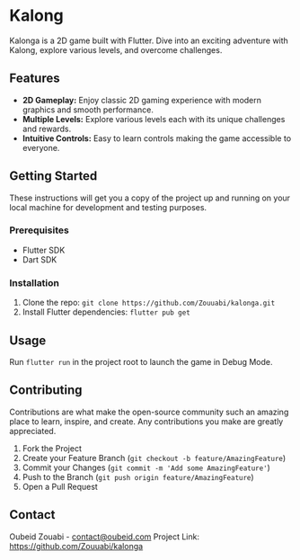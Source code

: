 # Kalong

Kalonga is a 2D game built with Flutter. Dive into an exciting adventure with Kalong, explore various levels, and overcome challenges.

## Features

- **2D Gameplay:** Enjoy classic 2D gaming experience with modern graphics and smooth performance.
- **Multiple Levels:** Explore various levels each with its unique challenges and rewards.
- **Intuitive Controls:** Easy to learn controls making the game accessible to everyone.

## Getting Started

These instructions will get you a copy of the project up and running on your local machine for development and testing purposes.

### Prerequisites

- Flutter SDK
- Dart SDK

### Installation

1. Clone the repo: `git clone https://github.com/Zouuabi/kalonga.git`
2. Install Flutter dependencies: `flutter pub get`

## Usage

Run `flutter run` in the project root to launch the game in Debug Mode.

## Contributing

Contributions are what make the open-source community such an amazing place to learn, inspire, and create. Any contributions you make are greatly appreciated.

1. Fork the Project
2. Create your Feature Branch (`git checkout -b feature/AmazingFeature`)
3. Commit your Changes (`git commit -m 'Add some AmazingFeature'`)
4. Push to the Branch (`git push origin feature/AmazingFeature`)
5. Open a Pull Request

## Contact

Oubeid Zouabi - contact@oubeid.com
Project Link: https://github.com/Zouuabi/kalonga

